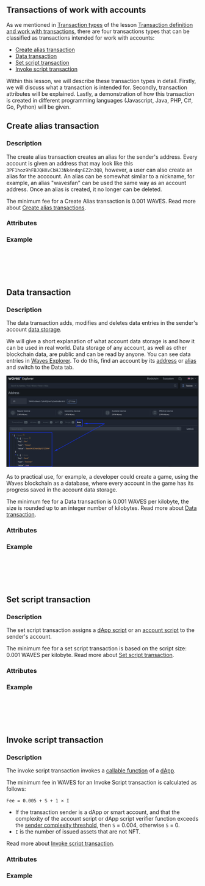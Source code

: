## Transactions of work with accounts ##  

As we mentioned in [Transaction types]() of the lesson [Transaction definition and work with transactions](), there are four transactions types that can be classified as transactions intended for work with accounts:
- [Create alias transaction](#create-alias-transaction)
- [Data transaction](#data-transaction)  
- [Set script transaction](#set-script-transaction)  
- [Invoke script transaction](#invoke-script-transaction)  

Within this lesson, we will describe these transaction types in detail. Firstly, we will discuss what a transaction is intended for. Secondly, transaction attributes will be explained. Lastly, a demonstration of how this transaction is created in different programming languages (Javascript, Java, PHP, C#, Go, Python) will be given.

## Create alias transaction ##

### Description ###

The create alias transaction creates an alias for the sender's address. Every account is given an address that may look like this `3PF1hoz9hFBJQHXvCbHJ3Nk4ndqnEZ2n3Q8`, however, a user can also create an alias for the acccount. An alias can be somewhat similar to a nickname, for example, an alias "wavesfan" can be used the same way as an account address. Once an alias is created, it no longer can be deleted. 

The minimum fee for a Create Alias transaction is 0.001 WAVES. Read more about [Create alias transactions](https://docs.waves.tech/en/blockchain/transaction-type/create-alias-transaction).

### Attributes ###

### Example ###


<CodeBlock>

```js
```
```java
```
```php
```
```csharp
```
```go
```
```python
```

</CodeBlock>

## Data transaction ##

### Description ###

The data transaction adds, modifies and deletes data entries in the sender's account [data storage](https://docs.waves.tech/en/blockchain/account/account-data-storage).

We will give a short explanation of what account data storage is and how it can be used in real world. Data storage of any account, as well as other blockchain data, are public and can be read by anyone. You can see data entries in [Waves Explorer](https://wavesexplorer.com/). To do this, find an account by its [address](https://docs.waves.tech/en/blockchain/account/address) or [alias](https://docs.waves.tech/en/blockchain/account/alias) and switch to the Data tab. 

![](./img/datatx.png)

As to practical use, for example, a developer could create a game, using the Waves blockchain as a database, where every account in the game has its progress saved in the account data storage.

The minimum fee for a Data transaction is 0.001 WAVES per kilobyte, the size is rounded up to an integer number of kilobytes. Read more about [Data transaction](https://docs.waves.tech/en/blockchain/transaction-type/data-transaction).

### Attributes ###

### Example ###

<CodeBlock>

```js
```
```java
```
```php
```
```csharp
```
```go
```
```python
```

</CodeBlock>

## Set script transaction ##

### Description ###

The set script transaction assigns a [dApp script]() or an [account script]() to the sender's account. 

The minimum fee for a set script transaction is based on the script size: 0.001 WAVES per kilobyte. Read more about [Set script transaction](https://docs.waves.tech/en/blockchain/transaction-type/set-script-transaction).

### Attributes ###

### Example ###

<CodeBlock>

```js
```
```java
```
```php
```
```csharp
```
```go
```
```python
```

</CodeBlock>

## Invoke script transaction ##

### Description ###

The invoke script transaction invokes a [callable function]() of a [dApp]().

The minimum fee in WAVES for an Invoke Script transaction is calculated as follows:
```
Fee = 0.005 + S + 1 × I
```
- If the transaction sender is a dApp or smart account, and that the complexity of the account script or dApp script verifier function exceeds the [sender complexity threshold](https://docs.waves.tech/en/ride/limits/), then `S` = 0.004, otherwise `S` = 0.
- `I` is the number of issued assets that are not NFT.

Read more about [Invoke script transaction](https://docs.waves.tech/en/blockchain/transaction-type/invoke-script-transaction).

### Attributes ###

### Example ###

<CodeBlock>

```js
```
```java
```
```php
```
```csharp
```
```go
```
```python
```

</CodeBlock>